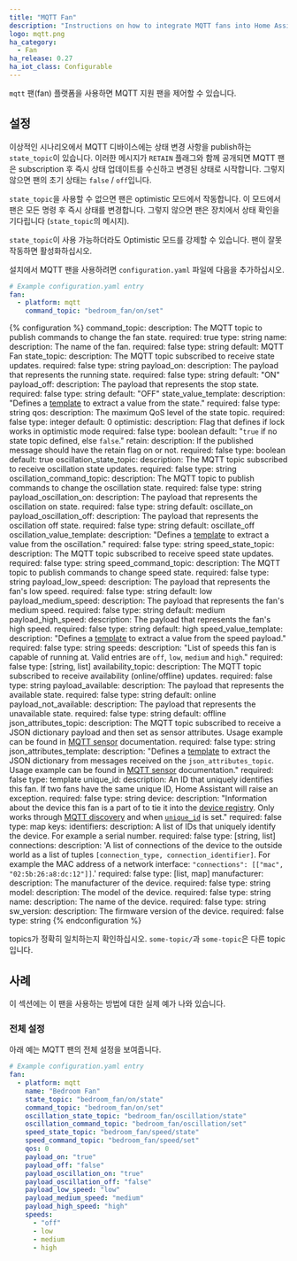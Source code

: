```yaml
---
title: "MQTT Fan"
description: "Instructions on how to integrate MQTT fans into Home Assistant."
logo: mqtt.png
ha_category:
  - Fan
ha_release: 0.27
ha_iot_class: Configurable
---
```


`mqtt` 팬(fan) 플랫폼을 사용하면 MQTT 지원 팬을 제어할 수 있습니다.

## 설정

이상적인 시나리오에서 MQTT 디바이스에는 상태 변경 사항을 publish하는 `state_topic`이 있습니다.  이러한 메시지가 `RETAIN` 플래그와 함께 공개되면 MQTT 팬은 subscription 후 즉시 상태 업데이트를 수신하고 변경된 상태로 시작합니다. 그렇지 않으면 팬의 초기 상태는 `false` / `off`입니다.

`state_topic`을 사용할 수 없으면 팬은 optimistic 모드에서 작동합니다. 이 모드에서 팬은 모든 명령 후 즉시 상태를 변경합니다. 그렇지 않으면 팬은 장치에서 상태 확인을 기다립니다 (`state_topic`의 메시지).

`state_topic`이 사용 가능하더라도 Optimistic 모드를 강제할 수 있습니다. 팬이 잘못 작동하면 활성화하십시오.

설치에서 MQTT 팬을 사용하려면 `configuration.yaml` 파일에 다음을 추가하십시오.

```yaml
# Example configuration.yaml entry
fan:
  - platform: mqtt
    command_topic: "bedroom_fan/on/set"
```

{% configuration %}
command_topic:
  description: The MQTT topic to publish commands to change the fan state.
  required: true
  type: string
name:
  description: The name of the fan.
  required: false
  type: string
  default: MQTT Fan
state_topic:
  description: The MQTT topic subscribed to receive state updates.
  required: false
  type: string
payload_on:
  description: The payload that represents the running state.
  required: false
  type: string
  default: "ON"
payload_off:
  description: The payload that represents the stop state.
  required: false
  type: string
  default: "OFF"
state_value_template:
  description: "Defines a [template](/docs/configuration/templating/#processing-incoming-data) to extract a value from the state."
  required: false
  type: string
qos:
  description: The maximum QoS level of the state topic.
  required: false
  type: integer
  default: 0
optimistic:
  description: Flag that defines if lock works in optimistic mode
  required: false
  type: boolean
  default: "`true` if no state topic defined, else `false`."
retain:
  description: If the published message should have the retain flag on or not.
  required: false
  type: boolean
  default: true
oscillation_state_topic:
  description: The MQTT topic subscribed to receive oscillation state updates.
  required: false
  type: string
oscillation_command_topic:
  description: The MQTT topic to publish commands to change the oscillation state.
  required: false
  type: string
payload_oscillation_on:
  description: The payload that represents the oscillation on state.
  required: false
  type: string
  default: oscillate_on
payload_oscillation_off:
  description: The payload that represents the oscillation off state.
  required: false
  type: string
  default: oscillate_off
oscillation_value_template:
  description: "Defines a [template](/docs/configuration/templating/#processing-incoming-data) to extract a value from the oscillation."
  required: false
  type: string
speed_state_topic:
  description: The MQTT topic subscribed to receive speed state updates.
  required: false
  type: string
speed_command_topic:
  description: The MQTT topic to publish commands to change speed state.
  required: false
  type: string
payload_low_speed:
  description: The payload that represents the fan's low speed.
  required: false
  type: string
  default: low
payload_medium_speed:
  description: The payload that represents the fan's medium speed.
  required: false
  type: string
  default: medium
payload_high_speed:
  description: The payload that represents the fan's high speed.
  required: false
  type: string
  default: high
speed_value_template:
  description: "Defines a [template](/docs/configuration/templating/#processing-incoming-data) to extract a value from the speed payload."
  required: false
  type: string
speeds:
  description: "List of speeds this fan is capable of running at. Valid entries are `off`, `low`, `medium` and `high`."
  required: false
  type: [string, list]
availability_topic:
  description: The MQTT topic subscribed to receive availability (online/offline) updates.
  required: false
  type: string
payload_available:
  description: The payload that represents the available state.
  required: false
  type: string
  default: online
payload_not_available:
  description: The payload that represents the unavailable state.
  required: false
  type: string
  default: offline
json_attributes_topic:
  description: The MQTT topic subscribed to receive a JSON dictionary payload and then set as sensor attributes. Usage example can be found in [MQTT sensor](/integrations/sensor.mqtt/#json-attributes-topic-configuration) documentation.
  required: false
  type: string
json_attributes_template:
  description: "Defines a [template](/docs/configuration/templating/#processing-incoming-data) to extract the JSON dictionary from messages received on the `json_attributes_topic`. Usage example can be found in [MQTT sensor](/integrations/sensor.mqtt/#json-attributes-template-configuration) documentation."
  required: false
  type: template
unique_id:
  description: An ID that uniquely identifies this fan. If two fans have the same unique ID, Home Assistant will raise an exception.
  required: false
  type: string
device:
  description: "Information about the device this fan is a part of to tie it into the [device registry](https://developers.home-assistant.io/docs/en/device_registry_index.html). Only works through [MQTT discovery](/docs/mqtt/discovery/) and when [`unique_id`](#unique_id) is set."
  required: false
  type: map
  keys:
    identifiers:
      description: A list of IDs that uniquely identify the device. For example a serial number.
      required: false
      type: [string, list]
    connections:
      description: 'A list of connections of the device to the outside world as a list of tuples `[connection_type, connection_identifier]`. For example the MAC address of a network interface: `"connections": [["mac", "02:5b:26:a8:dc:12"]]`.'
      required: false
      type: [list, map]
    manufacturer:
      description: The manufacturer of the device.
      required: false
      type: string
    model:
      description: The model of the device.
      required: false
      type: string
    name:
      description: The name of the device.
      required: false
      type: string
    sw_version:
      description: The firmware version of the device.
      required: false
      type: string
{% endconfiguration %}

<div class='note warning'>

topics가 정확히 일치하는지 확인하십시오. `some-topic/`과 `some-topic`은 다른 topic입니다.

</div>

## 사례

이 섹션에는 이 팬을 사용하는 방법에 대한 실제 예가 나와 있습니다.

### 전체 설정

아래 예는 MQTT 팬의 전체 설정을 보여줍니다.

```yaml
# Example configuration.yaml entry
fan:
  - platform: mqtt
    name: "Bedroom Fan"
    state_topic: "bedroom_fan/on/state"
    command_topic: "bedroom_fan/on/set"
    oscillation_state_topic: "bedroom_fan/oscillation/state"
    oscillation_command_topic: "bedroom_fan/oscillation/set"
    speed_state_topic: "bedroom_fan/speed/state"
    speed_command_topic: "bedroom_fan/speed/set"
    qos: 0
    payload_on: "true"
    payload_off: "false"
    payload_oscillation_on: "true"
    payload_oscillation_off: "false"
    payload_low_speed: "low"
    payload_medium_speed: "medium"
    payload_high_speed: "high"
    speeds:
      - "off"
      - low
      - medium
      - high
```
